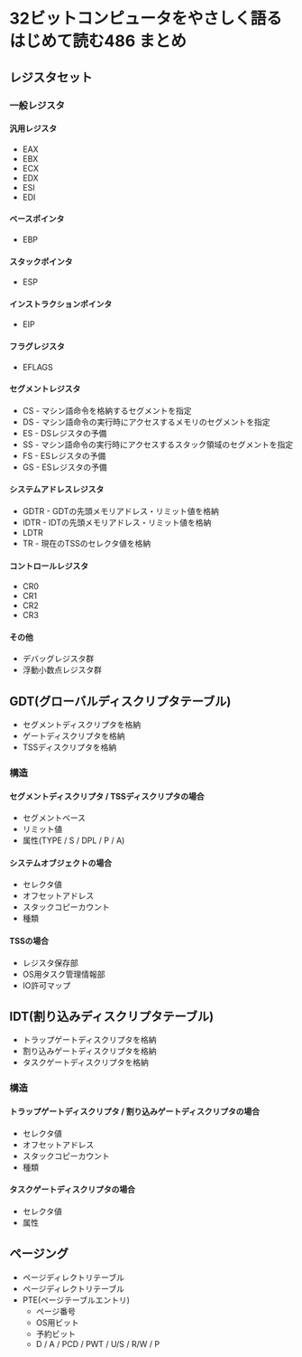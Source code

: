# 32ビットコンピュータをやさしく語る はじめて読む486 まとめ
## レジスタセット
### 一般レジスタ
#### 汎用レジスタ
- EAX
- EBX
- ECX
- EDX
- ESI
- EDI

#### ベースポインタ
- EBP

#### スタックポインタ
- ESP

#### インストラクションポインタ
- EIP

#### フラグレジスタ
- EFLAGS

#### セグメントレジスタ
- CS - マシン語命令を格納するセグメントを指定
- DS - マシン語命令の実行時にアクセスするメモリのセグメントを指定
- ES - DSレジスタの予備
- SS - マシン語命令の実行時にアクセスするスタック領域のセグメントを指定
- FS - ESレジスタの予備
- GS - ESレジスタの予備

#### システムアドレスレジスタ
- GDTR - GDTの先頭メモリアドレス・リミット値を格納
- IDTR - IDTの先頭メモリアドレス・リミット値を格納
- LDTR
- TR - 現在のTSSのセレクタ値を格納

#### コントロールレジスタ
- CR0
- CR1
- CR2
- CR3

#### その他
- デバッグレジスタ群
- 浮動小数点レジスタ群

## GDT(グローバルディスクリプタテーブル)
- セグメントディスクリプタを格納
- ゲートディスクリプタを格納
- TSSディスクリプタを格納

### 構造
#### セグメントディスクリプタ / TSSディスクリプタの場合
- セグメントベース
- リミット値
- 属性(TYPE / S / DPL / P / A)

#### システムオブジェクトの場合
- セレクタ値
- オフセットアドレス
- スタックコピーカウント
- 種類

#### TSSの場合
- レジスタ保存部
- OS用タスク管理情報部
- IO許可マップ

## IDT(割り込みディスクリプタテーブル)
- トラップゲートディスクリプタを格納
- 割り込みゲートディスクリプタを格納
- タスクゲートディスクリプタを格納

### 構造
#### トラップゲートディスクリプタ / 割り込みゲートディスクリプタの場合
- セレクタ値
- オフセットアドレス
- スタックコピーカウント
- 種類

#### タスクゲートディスクリプタの場合
- セレクタ値
- 属性

## ページング
- ページディレクトリテーブル
- ページディレクトリテーブル
- PTE(ページテーブルエントリ)
  - ページ番号
  - OS用ビット
  - 予約ビット
  - D / A / PCD / PWT / U/S / R/W / P
